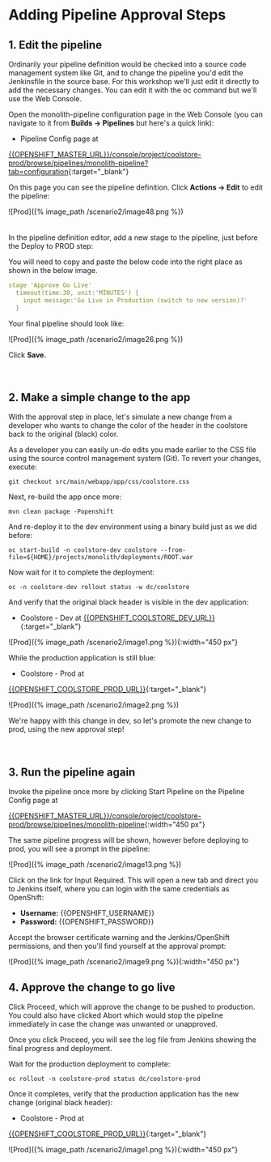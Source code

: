 # Adding Pipeline Approval Steps

## 1. Edit the pipeline

Ordinarily your pipeline definition would be checked into a source code management system like Git, and to change the pipeline you'd edit the Jenkinsfile in the source base. For this workshop we'll just edit it directly to add the necessary changes. You can edit it with the oc command but we'll use the Web Console.

Open the monolith-pipeline configuration page in the Web Console \(you can navigate to it from **Builds → Pipelines** but here's a quick link\):

* Pipeline Config page at

[{{OPENSHIFT_MASTER_URL}}/console/project/coolstore-prod/browse/pipelines/monolith-pipeline?tab=configuration]({{OPENSHIFT_MASTER_URL}}/console/project/coolstore-prod/browse/pipelines/monolith-pipeline?tab=configuration){:target="_blank"}

On this page you can see the pipeline definition. Click **Actions → Edit** to edit the pipeline:

![Prod]({% image_path /scenario2/image48.png %})
<br><br><br>
In the pipeline definition editor, add a new stage to the pipeline, just before the Deploy to PROD step:

You will need to copy and paste the below code into the right place as shown in the below image.

~~~yaml
stage 'Approve Go Live'
  timeout(time:30, unit:'MINUTES') {
    input message:'Go Live in Production (switch to new version)?'
  }
~~~

 Your final pipeline should look like:

![Prod]({% image_path /scenario2/image26.png %})

Click **Save.**
<br><br><br>


## 2. Make a simple change to the app

With the approval step in place, let's simulate a new change from a developer who wants to change the color of the header in the coolstore back to the original \(black\) color.

As a developer you can easily un-do edits you made earlier to the CSS file using the source control management system \(Git\). To revert your changes, execute:

~~~shell
git checkout src/main/webapp/app/css/coolstore.css
~~~

Next, re-build the app once more:

~~~shell
mvn clean package -Popenshift
~~~

And re-deploy it to the dev environment using a binary build just as we did before:

~~~shell
oc start-build -n coolstore-dev coolstore --from-file=${HOME}/projects/monolith/deployments/ROOT.war
~~~

Now wait for it to complete the deployment:

~~~shell
oc -n coolstore-dev rollout status -w dc/coolstore
~~~

And verify that the original black header is visible in the dev application:

* Coolstore - Dev at
[{{OPENSHIFT_COOLSTORE_DEV_URL}}]({{OPENSHIFT_COOLSTORE_DEV_URL}}){:target="_blank"}

![Prod]({% image_path /scenario2/image1.png %}){:width="450 px"}

While the production application is still blue:

* Coolstore - Prod at

[{{OPENSHIFT_COOLSTORE_PROD_URL}}]({{OPENSHIFT_COOLSTORE_PROD_URL}}){:target="_blank"}

![Prod]({% image_path /scenario2/image2.png %})

We're happy with this change in dev, so let's promote the new change to prod, using the new approval step!
<br><br><br>

## 3. Run the pipeline again

Invoke the pipeline once more by clicking Start Pipeline on the Pipeline Config page at

[{{OPENSHIFT_MASTER_URL}}/console/project/coolstore-prod/browse/pipelines/monolith-pipeline]({{OPENSHIFT_MASTER_URL}}/console/project/coolstore-prod/browse/pipelines/monolith-pipeline){:width="450 px"}

The same pipeline progress will be shown, however before deploying to prod, you will see a prompt in the pipeline:

![Prod]({% image_path /scenario2/image13.png %})

Click on the link for Input Required. This will open a new tab and direct you to Jenkins itself, where you can login with the same credentials as OpenShift:

* **Username:** {{OPENSHIFT_USERNAME}}
* **Password:** {{OPENSHIFT_PASSWORD}}

Accept the browser certificate warning and the Jenkins/OpenShift permissions, and then you'll find yourself at the approval prompt:

![Prod]({% image_path /scenario2/image9.png %}){:width="450 px"}

## 4. Approve the change to go live

Click Proceed, which will approve the change to be pushed to production. You could also have clicked Abort which would stop the pipeline immediately in case the change was unwanted or unapproved.

Once you click Proceed, you will see the log file from Jenkins showing the final progress and deployment.

Wait for the production deployment to complete:

~~~text
oc rollout -n coolstore-prod status dc/coolstore-prod
~~~

Once it completes, verify that the production application has the new change \(original black header\):

* Coolstore - Prod at

[{{OPENSHIFT_COOLSTORE_PROD_URL}}]({{OPENSHIFT_COOLSTORE_PROD_URL}}){:target="_blank"}

![Prod]({% image_path /scenario2/image1.png %}){:width="450 px"}

